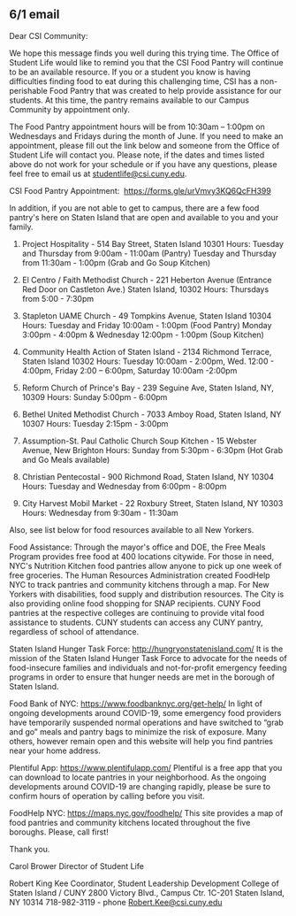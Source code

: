6/1 email
----
Dear CSI Community:
 
We hope this message finds you well during this trying time.  The Office of Student Life would like to remind you that the CSI Food Pantry will continue to be an available resource.  If you or a student you know is having difficulties finding food to eat during this challenging time, CSI has a non-perishable Food Pantry that was created to help provide assistance for our students. At this time, the pantry remains available to our Campus Community by appointment only.  
 
The Food Pantry appointment hours will be from 10:30am – 1:00pm on Wednesdays and Fridays during the month of June.  If you need to make an appointment, please fill out the link below and someone from the Office of Student Life will contact you.  Please note, if the dates and times listed above do not work for your schedule or if you have any questions, please feel free to email us at studentlife@csi.cuny.edu. 
 
CSI Food Pantry Appointment:
 ​
https://forms.gle/urVmvy3KQ6QcFH399
 
 
In addition, if you are not able to get to campus, there are a few food pantry's here on Staten Island that are open and available to you and your family.  
 
1.  Project Hospitality - 514 Bay Street, Staten Island 10301
                Hours: Tuesday and Thursday from 9:00am - 11:00am (Pantry)
                Tuesday and Thursday from 11:30am - 1:00pm (Grab and Go Soup Kitchen)
 
2.  El Centro / Faith Methodist Church - 221 Heberton Avenue (Entrance Red Door on Castleton Ave.) Staten Island, 10302
                Hours:  Thursdays from 5:00 - 7:30pm 
 
3.  Stapleton UAME Church - 49 Tompkins Avenue, Staten Island 10304 
                Hours: Tuesday and Friday 10:00am - 1:00pm (Food Pantry)
                ​Monday 3:00pm - 4:00pm & Wednesday 12:00pm - 1:00pm (Soup Kitchen)
 
4.  Community Health Action of Staten Island -  2134 Richmond Terrace, Staten Island 10302 
                Hours: Tuesday 10:00am - 2:00pm, Wed. 12:00 - 4:00pm, Friday 2:00 – 6:00pm,
                Saturday 10:00am -2:00pm
 
5.  Reform Church of Prince's Bay - 239 Seguine Ave, Staten Island, NY, 10309
                Hours:  Sunday  5:00pm - 6:00pm
 
6. Bethel United Methodist Church - 7033 Amboy Road, Staten Island, NY 10307
                Hours: Tuesday 2:15pm - 3:00pm
 
7.  Assumption-St. Paul Catholic Church Soup Kitchen - 15 Webster Avenue, New Brighton
                Hours: Sunday from 5:30pm - 6:30pm (Hot Grab and Go Meals available)
 
8. Christian Pentecostal  - 900 Richmond Road, Staten Island, NY 10304
                Hours: Tuesday and Wednesday from 6:00pm - 8:00pm
 
9.  City Harvest Mobil Market - 22 Roxbury Street, Staten Island, NY 10303
                Hours: Wednesday from 9:30am - 11:30am
 
Also, see list below for food resources available to all New Yorkers.
 
Food Assistance: 
​Through the mayor's office and DOE, the Free Meals Program provides free food at 400 locations citywide.
​​​For those in need, NYC's Nutrition Kitchen food pantries allow anyone to pick up one week of free groceries. 
The Human Resources Administration created FoodHelp NYC to track pantries and community kitchens through a map. 
For New Yorkers with disabilities, food supply and distribution resources. 
The City is also providing online food shopping for SNAP recipients.
CUNY Food pantries at the respective colleges are continuing to provide vital food assistance to students.  CUNY students can access any CUNY pantry, regardless of school of attendance.
 
​Staten Island Hunger Task Force: http://hungryonstatenisland.com/   It is the mission of the Staten Island Hunger Task Force to advocate for the needs of food-insecure families and individuals and not-for-profit emergency feeding programs in order to ensure that hunger needs are met in the borough of Staten Island. 
 
Food Bank of NYC: https://www.foodbanknyc.org/get-help/   In light of ongoing developments around COVID-19, some emergency food providers have temporarily suspended normal operations and have switched to “grab and go” meals and pantry bags to minimize the risk of exposure. Many others, however remain open and this website will help you find pantries near your home address.  
 
Plentiful App: https://www.plentifulapp.com/ Plentiful is a free app that you can download to locate pantries in your neighborhood. As the ongoing developments around COVID-19 are changing rapidly, please be sure to confirm hours of operation by calling before you visit.
 
FoodHelp NYC: https://maps.nyc.gov/foodhelp/ This site provides a map of food pantries and community kitchens located throughout the five boroughs.  Please, call first!
 
Thank you.
 
Carol Brower
Director of Student Life
 
 
 
 
 
Robert King Kee
Coordinator, Student Leadership Development
College of Staten Island / CUNY
2800 Victory Blvd., Campus Ctr. 1C-201
Staten Island, NY 10314
718-982-3119 - phone
Robert.Kee@csi.cuny.edu
 
